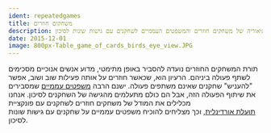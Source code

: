 ```yaml
---
ident: repeatedgames
title: משחקים חוזרים
description: הכללת התיאוריה של משחקים חוזרים והמשפטים העממיים לשחקנים עם גישות שונות לסיכון.
date: 2015-12-01
image: 800px-Table_game_of_cards_birds_eye_view.JPG
---
```

תורת המשחקים החוזרים נועדה להסביר באופן מתימטי, מדוע אנשים אנוכיים מסכימים לשתף פעולה ביניהם.
הרעיון הוא, שכאשר חוזרים על אותה פעילות שוב ושוב, אפשר "להעניש" שחקנים שאינם משתפים פעולה.
ישנם הרבה 
[משפטים עממיים](https://en.wikipedia.org/wiki/Folk_theorem_%28game_theory%29) 
שמסבירים את שיתוף הפעולה הזה, אבל הם כולם מתעלמים מהגישה של השחקנים לסיכון.
אנחנו מכלילים את המודל של משחקים חוזרים לשחקנים עם פונקציית   
[תועלת אורדינלית](https://en.wikipedia.org/wiki/Ordinal_utility),
וכך מצליחים להוכיח משפטים עממיים על שחקנים עם גישות שונות לסיכון.
